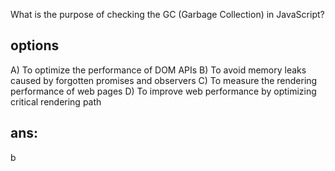 

What is the purpose of checking the GC (Garbage Collection) in JavaScript?
## options
A) To optimize the performance of DOM APIs
B) To avoid memory leaks caused by forgotten promises and observers
C) To measure the rendering performance of web pages
D) To improve web performance by optimizing critical rendering path

## ans: 
b
